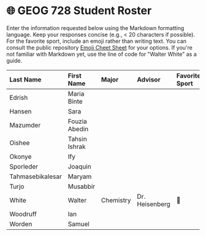 # 🌐 GEOG 728 Student Roster

Enter the information requested below using the Markdown formatting language.  Keep your responses concise (e.g., < 20 characters if possible).  For the favorite sport, include an emoji rather than writing text.  You can consult the public repository [Emoji Cheet Sheet](https://github.com/ikatyang/emoji-cheat-sheet) for your options.  If you're not familiar with Markdown yet, use the line of code for "Walter White" as a guide.

| Last Name                    | First Name                   | Major                        | Advisor                      | Favorite Sport               |
| :--------------------------- | :--------------------------- | :--------------------------- | :--------------------------- | :--------------------------- |
| Edrish | Maria Binte |
| Hansen | Sara |
| Mazumder | Fouzia Abedin |
| Oishee | Tahsin Ishrak |
| Okonye | Ify |
| Sporleder | Joaquin |
| Tahmasebikalesar | Maryam |
| Turjo | Musabbir |
| White | Walter | Chemistry | Dr. Heisenberg | :ice_hockey: |
| Woodruff | Ian |
| Worden | Samuel |

